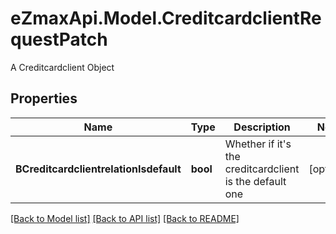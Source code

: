 # eZmaxApi.Model.CreditcardclientRequestPatch
A Creditcardclient Object

## Properties

Name | Type | Description | Notes
------------ | ------------- | ------------- | -------------
**BCreditcardclientrelationIsdefault** | **bool** | Whether if it&#39;s the creditcardclient is the default one | [optional] 

[[Back to Model list]](../README.md#documentation-for-models) [[Back to API list]](../README.md#documentation-for-api-endpoints) [[Back to README]](../README.md)

